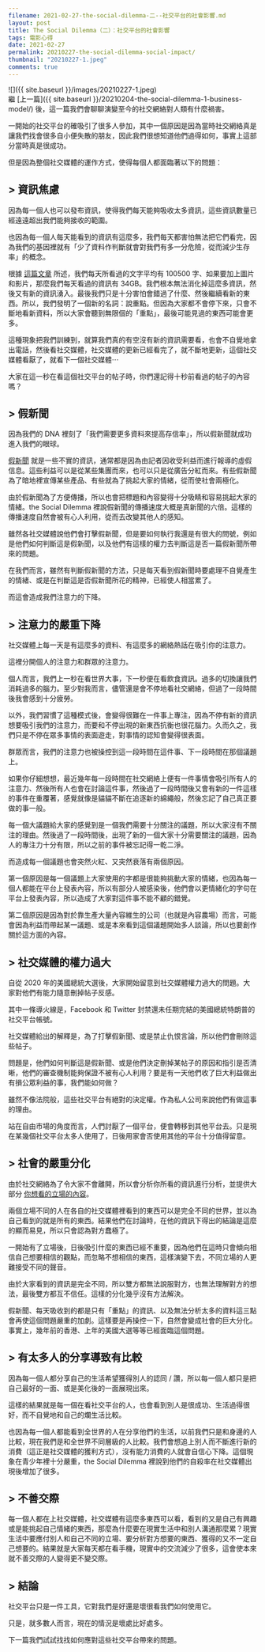 ```yaml
---
filename: 2021-02-27-the-social-dilemma-二--社交平台的社會影響.md
layout: post
title: The Social Dilemma（二）：社交平台的社會影響
tags: 電影心得
date: 2021-02-27
permalink: 20210227-the-social-dilemma-social-impact/
thumbnail: "20210227-1.jpeg"
comments: true
---
```


![]({{ site.baseurl }}/images/20210227-1.jpeg)  
繼 [上一篇]({{ site.baseurl }}/20210204-the-social-dilemma-1-business-model/) 後，這一篇我們會聊聊演變至今的社交網絡對人類有什麼禍害。

一開始的社交平台的確吸引了很多人參加，其中一個原因是因為當時社交網絡真是讓我們找會很多自小便失散的朋友，因此我們很想知道他們過得如何，事實上這部分當時真是很成功。

但是因為整個社交媒體的運作方式，使得每個人都面臨著以下的問題：

## > 資訊焦慮

因為每一個人也可以發布資訊，使得我們每天能夠吸收太多資訊，這些資訊數量已經遠遠超出我們能夠接收的範圍。

也因為每一個人每天能看到的資訊有這麼多，我們每天都害怕無法把它們看完，因為我們的基因裡就有「少了資料作判斷就會對我們有多一分危險，從而減少生存率」的概念。

根據 [這篇文章](https://www.tech21century.com/the-human-brain-is-loaded-daily-with-34-gb-of-information/) 所述，我們每天所看過的文字平均有 100500 字、如果要加上圖片和影片，那麼我們每天看過的資訊有 34GB。我們根本無法消化掉這麼多資訊，然後又有新的資訊湧入。最後我們只是十分害怕會錯過了什麼、然後繼續看新的東西。所以，我們發明了一個新的名詞：說重點。但因為大家都不會停下來，只會不斷地看新資料，所以大家會聽到無限個的「重點」，最後可能見過的東西可能會更多。

這種現象把我們訓練到，就算我們真的有空沒有新的資訊需要看，也會不自覺地拿出電話，然後看社交媒體，社交媒體的更新已經看完了，就不斷地更新，這個社交媒體看厭了，就看下一個社交媒體⋯

大家在這一秒在看這個社交平台的帖子時，你們還記得十秒前看過的帖子的內容嗎？

## > 假新聞

因為我們的 DNA 裡刻了「我們需要更多資料來提高存信率」，所以假新聞就成功進入我們的眼球。

[假新聞](https://zh.wikipedia.org/wiki/%E5%81%87%E6%96%B0%E8%81%9E) 就是一些不實的資訊，通常都是因為由記者因收受利益而進行報導的虛假信息。這些利益可以是從某些集團而來，也可以只是從廣告分紅而來。有些假新聞為了暗地裡宣傳某些產品、有些就為了挑起大家的情緒，從而使社會兩極化。

由於假新聞為了方便傳播，所以也會把標題和內容變得十分吸睛和容易挑起大家的情緒。the Social Dilemma 裡說假新聞的傳播速度大概是真新聞的六倍。這樣的傳播速度自然會被有心人利用，從而去改變其他人的感知。

雖然各社交媒體說他們會打擊假新聞，但是要如何執行我還是有很大的問號，例如是他們如何判斷這是假新聞，以及他們有這樣的權力去判斷這是否一篇假新聞所帶來的問題。

在我們而言，雖然有判斷假新聞的方法，只是每天看到假新聞時要處理不自覺產生的情緒、或是在判斷這是否假新聞所花的精神，已經使人相當累了。

而這會造成我們注意力的下降。

## > 注意力的嚴重下降

社交媒體上每一天是有這麼多的資料、有這麼多的網絡熱話在吸引你的注意力。

這裡分開個人的注意力和群眾的注意力。

個人而言，我們上一秒在看世界大事，下一秒便在看飲食資訊。過多的切換讓我們消耗過多的腦力。至少對我而言，儘管還是會不停地看社交網絡，但過了一段時間後我會感到十分疲勞。

以外，我們習慣了這種模式後，會變得很難在一件事上專注，因為不停有新的資訊想要吸引我們的注意力，而要和不停出現的新東西抗衡也很花腦力。久而久之，我們只是不停在眾多事情的表面遊走，對事情的認知會變得很表面。

群眾而言，我們的注意力也被操控到這一段時間在這件事、下一段時間在那個議題上。

如果你仔細想想，最近幾年每一段時間在社交網絡上便有一件事情會吸引所有人的注意力、然後所有人也會在討論這件事，然後過了一段時間後又會有新的一件這樣的事件在重覆著，感覺就像是貓貓不斷在追逐新的綿繩般，然後忘記了自己真正要做的事一般。

每一個大議題給大家的感覺到是一個我們需要十分關注的議題，所以大家沒有不關注的理由。然後過了一段時間後，出現了新的一個大家十分需要關注的議題，因為人的專注力十分有限，所以之前的事件被忘記得一乾二淨。

而造成每一個議題也會突然火紅、又突然衰落有兩個原因。

第一個原因是每一個議題上大家使用的字都是很能夠挑動大家的情緒，也因為每一個人都能在平台上發表內容，所以有部分人被感染後，他們會以更情緒化的字句在平台上發表內容，所以造成了大家對這件事不能不顧的錯覺。

第二個原因是因為對於靠生產大量內容維生的公司（也就是內容農場）而言，可能會因為利益而帶起某一議題、或是本來看到這個議題開始多人談論，所以也要創作關於這方面的內容。

## > 社交媒體的權力過大

自從 2020 年的美國總統大選後，大家開始留意到社交媒體權力過大的問題。大家對他們有能力隨意刪掉帖子反感。

其中一條導火線是，Facebook 和  Twitter 封禁還未任期完結的美國總統特朗普的社交平台帳號。

社交媒體給出的解釋是，為了打擊假新聞、或是禁止仇恨言論，所以他們會刪除這些帖子。

問題是，他們如何判斷這是假新聞、或是他們決定刪掉某帖子的原因和指引是否清晰，他們的審查機制能夠保證不被有心人利用？要是有一天他們收了巨大利益做出有損公眾利益的事，我們能如何做？

雖然不像法院般，這些社交平台有絕對的決定權。作為私人公司來說他們有做這事的理由。

站在自由市場的角度而言，人們討厭了一個平台，便會轉移到其他平台去。只是現在某幾個社交平台太多人使用了，日後用家會否使用其他的平台十分值得留意。

## > 社會的嚴重分化

由於社交網絡為了令大家不會離開，所以會分析你所看的資訊進行分析，並提供大部分 [你想看的立場的內容](https://zh.wikipedia.org/wiki/%E9%81%8E%E6%BF%BE%E6%B0%A3%E6%B3%A1)。

兩個立場不同的人在各自的社交媒體裡看到的東西可以是完全不同的世界，並以為自己看到的就是所有的東西。結果他們在討論時，在他的資訊下得出的結論是這麼的顯而易見，所以只會認為對方蠢極了。

一開始有了立場後，日後吸引什麼的東西已經不重要，因為他們在這時只會傾向相信自己想要相信的觀點，而忽略不想相信的東西，這樣演變下去，不同立場的人更難接受不同的聲音。

由於大家看到的資訊是完全不同，所以雙方都無法說服對方，也無法理解對方的想法，最後雙方都互不信任。這樣的分化幾乎沒有方法解決。

假新聞、每天吸收到的都是只有「重點」的資訊、以及無法分析太多的資料這三點會再使這個問題嚴重的加劇。這樣要是再操控一下，自然會變成社會的巨大分化。事實上，幾年前的香港、上年的美國大選等等已經面臨這個問題。

## > 有太多人的分享導致有比較

因為每一個人都分享自己的生活希望獲得別人的認同 / 讚，所以每一個人都只是把自己最好的一面、或是美化後的一面展現出來。

這樣的結果就是每一個在看社交平台的人，也會看到別人是很成功、生活過得很好，而不自覺地和自己的爛生活比較。

也因為每一個人都能看到全世界的人在分享他們的生活，以前我們只是和身邊的人比較，現在我們是和全世界不同層級的人比較。我們會想追上別人而不斷進行新的消費（這正是社交媒體的獲利方式），沒有能力消費的人就會自信心下降。這個現象在青少年裡十分嚴重，the Social Dilemma 裡說到他們的自殺率在社交媒體出現後增加了很多。

## > 不善交際

每一個人都在上社交媒體，社交媒體有這麼多東西可以看，看到的又是自己有興趣或是能挑起自己情緒的東西，那麼為什麼要在現實生活中和別人溝通那麼累？現實生活中要應付別人和自己不同的立場、要分析對方想要的東西、獲得的又不一定自己想要的。結果就是大家每天都在看手機，現實中的交流減少了很多，這會使本來就不善交際的人變得更不變交際。

## > 結論

社交平台只是一件工具，它對我們是好還是壞很看我們如何使用它。

只是，就多數人而言，現在的情況是壞處比好處多。

下一篇我們試試找找如何應對這些社交平台帶來的問題。
